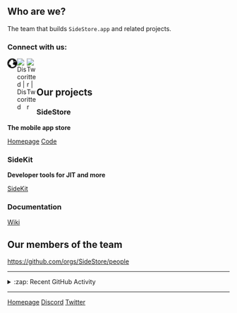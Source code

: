 <!-- 
Docs: How to use GitHub README and actions to auto-generate embedded content.
https://github.com/anuraghazra/github-readme-stats
https://www.youtube.com/watch?v=n6d4KHSKqGk
https://github.com/rahuldkjain/github-profile-readme-generator
 -->

## Who are we?

The team that builds `SideStore.app` and related projects.

### Connect with us:

<!--
[![Website](https://img.shields.io/website?label=sidestore.io&style=for-the-badge&url=https://sidestore.io)](https://sidestore.io)
[![Twitter Follow](https://img.shields.io/twitter/follow/sidestore_io?color=1DA1F2&logo=twitter&style=for-the-badge)](https://twitter.com/intent/follow?original_referer=https%3A%2F%2Fgithub.com%2Fsidestore&screen_name=sidestore)
[![GitHub Followers](https://img.shields.io/github/followers/sidestore?style=for-the-badge)]()
[![GitHub Sponsors](https://img.shields.io/github/sponsors/sidestore?style=for-the-badge
)]() 
-->

[<img align="left" alt="sidestore.io" width="22px" src="https://raw.githubusercontent.com/iconic/open-iconic/master/svg/globe.svg" />][website]
[<img align="left" alt="Discord | Discord" width="22px" src="https://cdn.jsdelivr.net/npm/simple-icons@v3/icons/discord.svg" />][discord]
[<img align="left" alt="Twitter | Twitter" width="22px" src="https://cdn.jsdelivr.net/npm/simple-icons@v3/icons/twitter.svg" />][twitter]

<br />
<br />

## Our projects

### SideStore

__The mobile app store__

[Homepage][website]
[Code][git.sidestore]

### SideKit

__Developer tools for JIT and more__

[SideKit][git.sidekit]

### Documentation

[Wiki][wiki]

## Our members of the team

https://github.com/orgs/SideStore/people

---

<details>
  <summary>:zap: Recent GitHub Activity</summary>

<!--START_SECTION:activity-->
1. ❗️ Closed issue [#825](https://github.com/SideStore/SideStore/issues/825) in [SideStore/SideStore](https://github.com/SideStore/SideStore)
2. ❗️ Closed issue [#840](https://github.com/SideStore/SideStore/issues/840) in [SideStore/SideStore](https://github.com/SideStore/SideStore)
3. ❗️ Closed issue [#795](https://github.com/SideStore/SideStore/issues/795) in [SideStore/SideStore](https://github.com/SideStore/SideStore)
4. ❗️ Closed issue [#733](https://github.com/SideStore/SideStore/issues/733) in [SideStore/SideStore](https://github.com/SideStore/SideStore)
5. ❗️ Closed issue [#724](https://github.com/SideStore/SideStore/issues/724) in [SideStore/SideStore](https://github.com/SideStore/SideStore)
6. ❗️ Closed issue [#764](https://github.com/SideStore/SideStore/issues/764) in [SideStore/SideStore](https://github.com/SideStore/SideStore)
7. ❗️ Closed issue [#771](https://github.com/SideStore/SideStore/issues/771) in [SideStore/SideStore](https://github.com/SideStore/SideStore)
8. ❗️ Closed issue [#712](https://github.com/SideStore/SideStore/issues/712) in [SideStore/SideStore](https://github.com/SideStore/SideStore)
9. ❗️ Closed issue [#708](https://github.com/SideStore/SideStore/issues/708) in [SideStore/SideStore](https://github.com/SideStore/SideStore)
10. ❗️ Closed issue [#701](https://github.com/SideStore/SideStore/issues/701) in [SideStore/SideStore](https://github.com/SideStore/SideStore)
11. ❗️ Closed issue [#774](https://github.com/SideStore/SideStore/issues/774) in [SideStore/SideStore](https://github.com/SideStore/SideStore)
12. 🗣 Commented on [#691](https://github.com/SideStore/SideStore/issues/691) in [SideStore/SideStore](https://github.com/SideStore/SideStore)
13. ❗️ Closed issue [#691](https://github.com/SideStore/SideStore/issues/691) in [SideStore/SideStore](https://github.com/SideStore/SideStore)
14. ❗️ Closed issue [#826](https://github.com/SideStore/SideStore/issues/826) in [SideStore/SideStore](https://github.com/SideStore/SideStore)
15. ❗️ Closed issue [#836](https://github.com/SideStore/SideStore/issues/836) in [SideStore/SideStore](https://github.com/SideStore/SideStore)
16. ❗️ Closed issue [#838](https://github.com/SideStore/SideStore/issues/838) in [SideStore/SideStore](https://github.com/SideStore/SideStore)
17. ❗️ Closed issue [#842](https://github.com/SideStore/SideStore/issues/842) in [SideStore/SideStore](https://github.com/SideStore/SideStore)
18. 🗣 Commented on [#858](https://github.com/SideStore/SideStore/issues/858) in [SideStore/SideStore](https://github.com/SideStore/SideStore)
19. ❗️ Closed issue [#858](https://github.com/SideStore/SideStore/issues/858) in [SideStore/SideStore](https://github.com/SideStore/SideStore)
20. ❗️ Opened issue [#858](https://github.com/SideStore/SideStore/issues/858) in [SideStore/SideStore](https://github.com/SideStore/SideStore)
<!--END_SECTION:activity-->

</details>

---

[Homepage][patreon] [Discord][discord] [Twitter][twitter]

<!--
- [Patreon][patreon]
- [OpenCollective][opencollective]
- [YouTube][youtube]
-->

[website]: https://sidestore.io
[wiki]: https://wiki.sidestore.io
[twitter]: https://twitter.com/sidestore_io
[discord]: https://discord.gg/sidestore-949183273383395328
[youtube]: https://youtube.com/TODO
[patreon]: https://www.patreon.com/SideStore
[opencollective]: https://opencollective.com/TODO
[git.sidestore]: https://github.com/SideStore/SideStore/
[git.sidekit]: https://github.com/SideStore/SideKit

